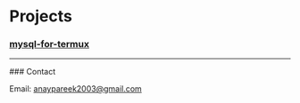 # Projects
### [mysql-for-termux](https://github.com/TheLastAirbendr/mysql-for-termux/)
<hr>  
### Contact
  
Email: anaypareek2003@gmail.com

